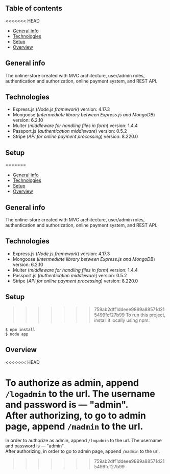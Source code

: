 ## Table of contents
<<<<<<< HEAD

- [General info](#general-info)
- [Technologies](#technologies)
- [Setup](#setup)
- [Overview](#overview)

## General info

The online-store created with MVC architecture, user/admin roles, authentication and authorization, online payment system, and REST API.

## Technologies

- Express.js (<i>Node.js framework</i>) version: 4.17.3
- Mongoose (<i>intermediate library between Express.js and MongoDB</i>) version: 6.2.10
- Multer (<i>middleware for handling files in form</i>) version: 1.4.4
- Passport.js (<i>authentication middleware</i>) version: 0.5.2
- Stripe (<i>API for online payment processing</i>) version: 8.220.0

## Setup

=======
* [General info](#general-info)
* [Technologies](#technologies)
* [Setup](#setup)
* [Overview](#overview)

## General info
The online-store created with MVC architecture, user/admin roles, authentication and authorization, online payment system, and REST API.
	
## Technologies
* Express.js (<i>Node.js framework</i>) version: 4.17.3
* Mongoose (<i>intermediate library between Express.js and MongoDB</i>) version: 6.2.10
* Multer (<i>middleware for handling files in form</i>) version: 1.4.4
* Passport.js (<i>authentication middleware</i>) version: 0.5.2
* Stripe (<i>API for online payment processing</i>) version: 8.220.0
	
## Setup
>>>>>>> 759ab2dff1ddeee9899a88571d215499fcf27b99
To run this project, install it locally using npm:

```
$ npm install
$ node app
```

## Overview
<<<<<<< HEAD

To authorize as admin, append `/logadmin` to the url. The username and password is — "admin". <br>
After authorizing, to go to admin page, append `/madmin` to the url.
=======
In order to authorize as admin, append `/logadmin` to the url. The username and password is — "admin". <br>
After authorizing, in order to go to admin page, append `/madmin` to the url.
>>>>>>> 759ab2dff1ddeee9899a88571d215499fcf27b99
